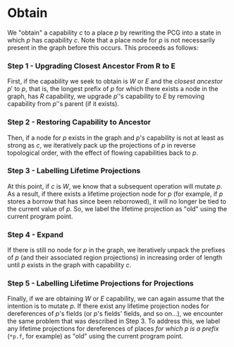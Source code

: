 # Obtain

We "obtain" a capability $c$ to a place $p$ by rewriting the PCG into a state in which $p$ has capability $c$.
Note that a place node for $p$ is not necessarily present in the graph before this occurs.
This proceeds as follows:

### Step 1 - Upgrading Closest Ancestor From R to E
First, if the capability we seek to obtain is $W$ or $E$ and the *closest ancestor* $p'$ to $p$, that is, the longest prefix of $p$ for which there exists a node in the graph, has $R$ capability, we upgrade $p'$'s capability to $E$ by removing capability from $p'$'s parent (if it exists).

### Step 2 - Restoring Capability to Ancestor
Then, if a node for $p$ exists in the graph and $p$'s capability is not at least as strong as $c$, we iteratively pack up the projections of $p$ in reverse topological order, with the effect of flowing capabilities back to $p$.

### Step 3 - Labelling Lifetime Projections
At this point, if $c$ is $W$, we know that a subsequent operation will mutate $p$.
As a result, if there exists a lifetime projection node for $p$ (for example, if $p$ stores a borrow that has since been reborrowed), it will no longer be tied to the current value of $p$.
So, we label the lifetime projection as "old" using the current program point.

### Step 4 - Expand
If there is still no node for $p$ in the graph, we iteratively unpack the prefixes of $p$ (and their associated region projections) in increasing order of length until $p$ exists in the graph with capability $c$.

### Step 5 - Labelling Lifetime Projections for Projections
Finally, if we are obtaining $W$ or $E$ capability, we can again assume that the intention is to mutate $p$.
If there exist any lifetime projection nodes for dereferences of $p$'s fields (or $p$'s fields' fields, and so on...), we encounter the same problem that was described in Step 3.
To address this, we label any lifetime projections for dereferences of places *for which $p$ is a prefix* (`*p.f`, for example) as "old" using the current program point.
